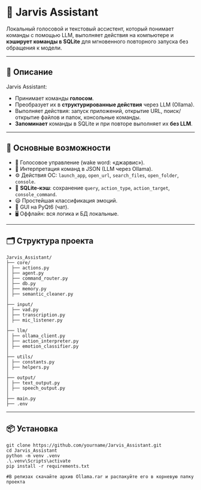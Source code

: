 # 🤖 Jarvis Assistant

Локальный голосовой и текстовый ассистент, который понимает команды с помощью LLM, выполняет действия на компьютере и **кэширует команды в SQLite** для мгновенного повторного запуска без обращения к модели.

---

## 📖 Описание

Jarvis Assistant:
- Принимает команды **голосом**.
- Преобразует их в **структурированные действия** через LLM (Ollama).
- Выполняет действия: запуск приложений, открытие URL, поиск/открытие файлов и папок, консольные команды.
- **Запоминает** команды в SQLite и при повторе выполняет их **без LLM**.

---

## 🚀 Основные возможности

- 🎤 Голосовое управление (wake word: «джарвис»).
- 🧠 Интерпретация команд в JSON (LLM через Ollama).
- ⚙️ Действия ОС: `launch_app`, `open_url`, `search_files`, `open_folder`, `console`.
- 💾 **SQLite‑кэш**: сохранение `query`, `action_type`, `action_target`, `console_command`.
- 😃 Простейшая классификация эмоций.
- 💬 GUI на PyQt6 (чат).
- 🖥 Оффлайн: вся логика и БД локальные.

---

## 🗂 Структура проекта
```
Jarvis_Assistant/
├── core/
│ ├── actions.py
│ ├── agent.py
│ ├── command_router.py
│ ├── db.py 
│ ├── memory.py
│ ├── semantic_cleaner.py
│
├── input/
│ ├── vad.py
│ ├── transcription.py
│ ├── mic_listener.py
│
├── llm/
│ ├── ollama_client.py
│ ├── action_interpreter.py
│ ├── emotion_classifier.py
│
├── utils/
│ ├── constants.py
│ ├── helpers.py
│
├── output/
│ ├── text_output.py
│ ├── speech_output.py
│
├── main.py
├── .env
```
---

## 📦 Установка
```
git clone https://github.com/yourname/Jarvis_Assistant.git
cd Jarvis_Assistant
python -m venv .venv
.\.venv\Scripts\activate 
pip install -r requirements.txt

#В релизах скачайте архив Ollama.rar и распакуйте его в корневую папку проекта
```

